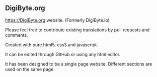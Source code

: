 ## DigiByte.org

https://DigiByte.org website. (Formerly DigiByte.io)

Please feel free to contribute existing translations by pull requests and comments.

Created with pure html5, css3 and javascript.

It can be edited through GitHub or using any html editor.

It has been designed to be a single page website. Different sections are used on the same page.
